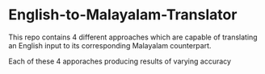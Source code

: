 # English-to-Malayalam-Translator
This repo contains 4 different approaches which are capable of translating an English input to its corresponding Malayalam counterpart.

Each of these 4 apporaches producing results of varying accuracy
